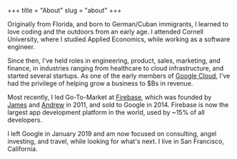 +++
title = "About"
slug = "about"
+++

Originally from Florida, and born to German/Cuban immigrants, I learned to love coding and the outdoors from an early age. I attended Cornell University, where I studied Applied Economics, while working as a software engineer.

Since then, I've held roles in engineering, product, sales, marketing, and finance, in industries ranging from healthcare to cloud infrastructure, and started several startups. As one of the early members of [Google Cloud](https://cloud.google.com), I've had the privilege of helping grow a business to $Bs in revenue. 

Most recently, I led Go-To-Market at [Firebase](https://firebase.google.com), which was founded by [James](https://twitter.com/jamestamplin) and [Andrew](https://startupandrew.com) in 2011, and sold to Google in 2014. Firebase is now the largest app development platform in the world, used by ~15% of all developers.

I left Google in January 2019 and am now focused on consulting, angel investing, and travel, while looking for what's next. I live in San Francisco, California.
